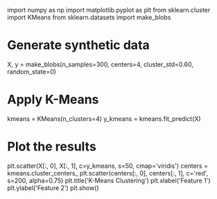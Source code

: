 import numpy as np
import matplotlib.pyplot as plt
from sklearn.cluster import KMeans
from sklearn.datasets import make_blobs
# Generate synthetic data
X, y = make_blobs(n_samples=300, centers=4, cluster_std=0.60, random_state=0)
# Apply K-Means
kmeans = KMeans(n_clusters=4)
y_kmeans = kmeans.fit_predict(X)
# Plot the results
plt.scatter(X[:, 0], X[:, 1], c=y_kmeans, s=50, cmap='viridis')
centers = kmeans.cluster_centers_
plt.scatter(centers[:, 0], centers[:, 1], c='red', s=200, alpha=0.75)
plt.title('K-Means Clustering')
plt.xlabel('Feature 1')
plt.ylabel('Feature 2')
plt.show()
